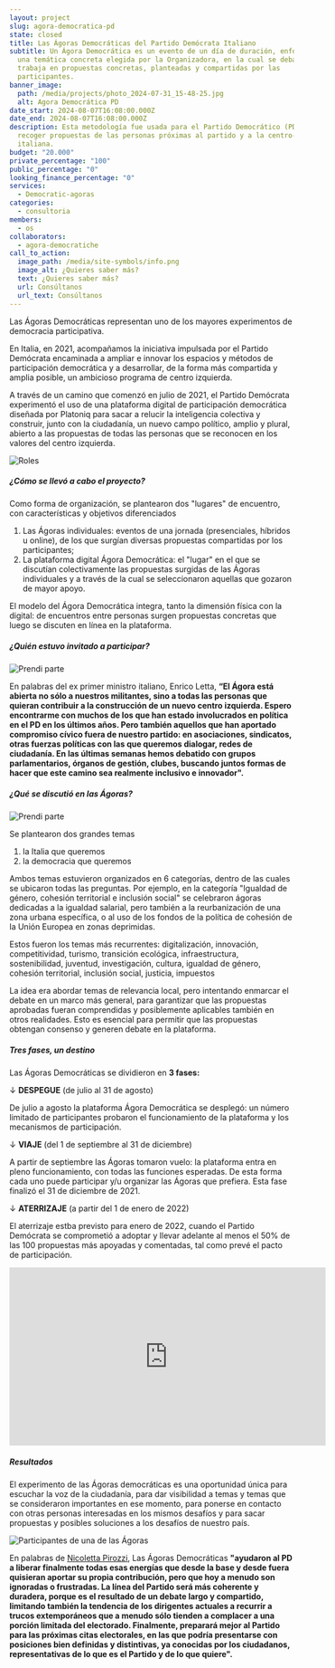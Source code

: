 ```yaml
---
layout: project
slug: agora-democratica-pd
state: closed
title: Las Ágoras Democráticas del Partido Demócrata Italiano
subtitle: Un Ágora Democrática es un evento de un día de duración, enfocado a
  una temática concreta elegida por la Organizadora, en la cual se debate y se
  trabaja en propuestas concretas, planteadas y compartidas por las
  participantes.
banner_image:
  path: /media/projects/photo_2024-07-31_15-48-25.jpg
  alt: Agora Democrática PD
date_start: 2024-08-07T16:08:00.000Z
date_end: 2024-08-07T16:08:00.000Z
description: Esta metodología fue usada para el Partido Democrático (PD) para
  recoger propuestas de las personas próximas al partido y a la centro-izquierda
  italiana.
budget: "20.000"
private_percentage: "100"
public_percentage: "0"
looking_finance_percentage: "0"
services:
  - Democratic-agoras
categories:
  - consultoria
members:
  - os
collaborators:
  - agora-democratiche
call_to_action:
  image_path: /media/site-symbols/info.png
  image_alt: ¿Quieres saber más?
  text: ¿Quieres saber más?
  url: Consúltanos
  url_text: Consúltanos
---
```

Las Ágoras Democráticas representan uno de los mayores experimentos de democracia participativa.

En Italia, en 2021, acompañamos la iniciativa impulsada por el Partido Demócrata encaminada a ampliar e innovar los espacios y métodos de participación democrática y a desarrollar, de la forma más compartida y amplia posible, un ambicioso programa de centro izquierda.

A través de un camino que comenzó en julio  de 2021, el Partido Demócrata experimentó el uso de una plataforma digital de participación democrática diseñada por Platoniq para sacar a relucir la inteligencia colectiva y construir, junto con la ciudadanía, un nuevo campo político, amplio y plural, abierto a las propuestas de todas las personas que se reconocen en los valores del centro izquierda.

![Roles](/media/photo_2024-07-31_15-48-04.jpg "Roles")

##### ¿Cómo se llevó a cabo el proyecto?

Como forma de organización, se plantearon dos "lugares" de encuentro, con características y objetivos diferenciados

1. Las Ágoras individuales: eventos de una jornada (presenciales, híbridos u online), de los que surgían diversas propuestas compartidas por los participantes;
2. La plataforma digital Ágora Democrática: el "lugar" en el que se discutían colectivamente las propuestas surgidas de las Ágoras individuales y a través de la cual se seleccionaron aquellas que gozaron de mayor apoyo.

El modelo del Ágora Democrática integra, tanto la dimensión física con la digital: de encuentros entre personas surgen propuestas concretas que luego se discuten en línea en la plataforma.

##### ¿Quién estuvo invitado a participar?

![Prendi parte](/media/captura-de-pantalla-2024-09-04-a-las-17.49.05.png "Prendi parte")

En palabras del ex primer ministro italiano, Enrico Letta, **“El Ágora está abierta no sólo a nuestros militantes, sino a todas las personas que quieran contribuir a la construcción de un nuevo centro izquierda. Espero encontrarme con muchos de los que han estado involucrados en política en el PD en los últimos años. Pero también aquellos que han aportado compromiso cívico fuera de nuestro partido: en asociaciones, sindicatos, otras fuerzas políticas con las que queremos dialogar, redes de ciudadanía. En las últimas semanas hemos debatido con grupos parlamentarios, órganos de gestión, clubes, buscando juntos formas de hacer que este camino sea realmente inclusivo e innovador".**

##### ¿Qué se discutió en las Ágoras?

![Prendi parte](/media/captura-de-pantalla-2024-09-04-a-las-17.45.55.png "Prendi parte")

Se plantearon dos grandes temas

1. la Italia que queremos
2. la democracia que queremos

Ambos temas estuvieron organizados en 6 categorías, dentro de las cuales se ubicaron todas las preguntas. Por ejemplo, en la categoría "Igualdad de género, cohesión territorial e inclusión social" se celebraron ágoras dedicadas a la igualdad salarial, pero también a la reurbanización de una zona urbana específica, o al uso de los fondos de la política de cohesión de la Unión Europea en zonas deprimidas.

Estos fueron los temas más recurrentes: digitalización, innovación, competitividad, turismo, transición ecológica, infraestructura, sostenibilidad, juventud, investigación, cultura, igualdad de género, cohesión territorial, inclusión social, justicia, impuestos

La idea era abordar temas de relevancia local, pero intentando enmarcar el debate en un marco más general, para garantizar que las propuestas aprobadas fueran comprendidas y posiblemente aplicables también en otros realidades. Esto es esencial para permitir que las propuestas obtengan consenso y generen debate en la plataforma.

##### Tres fases, un destino

Las Ágoras Democráticas se dividieron en **3 fases:**

↓ **DESPEGUE** (de julio al 31 de agosto)

De julio a agosto la plataforma Ágora Democrática se desplegó: un número limitado de participantes probaron el funcionamiento de la plataforma y los mecanismos de participación.

↓ **VIAJE** (del 1 de septiembre al 31 de diciembre)

A partir de septiembre las Ágoras tomaron vuelo: la plataforma entra en pleno funcionamiento, con todas las funciones esperadas. De esta forma cada uno puede participar y/u organizar las Ágoras que prefiera. Esta fase finalizó el 31 de diciembre de 2021.

↓ **ATERRIZAJE** (a partir del 1 de enero de 2022)

El aterrizaje estba previsto para enero de 2022, cuando el Partido Demócrata se comprometió a adoptar y llevar adelante al menos el 50% de las 100 propuestas más apoyadas y comentadas, tal como prevé el pacto de participación.

<iframe width="560" height="315" src="https://www.youtube.com/embed/lVu-mJPQH7Q?si=NBdc-cY7LYiIMwaB" title="YouTube video player" frameborder="0" allow="accelerometer; autoplay; clipboard-write; encrypted-media; gyroscope; picture-in-picture; web-share" referrerpolicy="strict-origin-when-cross-origin" allowfullscreen></iframe>

##### Resultados

El experimento de las Ágoras democráticas es una oportunidad única para escuchar la voz de la ciudadanía, para dar visibilidad a temas y temas que se consideraron importantes en ese momento, para ponerse en contacto con otras personas interesadas en los mismos desafíos y para sacar propuestas y posibles soluciones a los desafíos de nuestro país.

![Participantes de una de las Ágoras](/media/captura-de-pantalla-2024-09-04-a-las-17.32.32.png "Participantes de una de las Ágoras")

En palabras de [Nicoletta Pirozzi](https://www.huffingtonpost.it/blog/2022/10/29/news/partito_democratico-10528877/), Las Ágoras Democráticas **"ayudaron al PD a liberar finalmente todas esas energías que desde la base y desde fuera quisieran aportar su propia contribución, pero que hoy a menudo son ignoradas o frustradas. La línea del Partido será más coherente y duradera, porque es el resultado de un debate largo y compartido, limitando también la tendencia de los dirigentes actuales a recurrir a trucos extemporáneos que a menudo sólo tienden a complacer a una porción limitada del electorado. Finalmente, preparará mejor al Partido para las próximas citas electorales, en las que podría presentarse con posiciones bien definidas y distintivas, ya conocidas por los ciudadanos, representativas de lo que es el Partido y de lo que quiere".**

